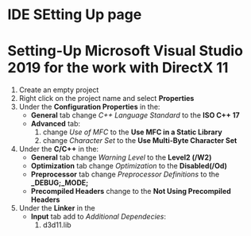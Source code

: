 # IDE SEtting Up page

# Setting-Up Microsoft Visual Studio 2019 for the work with DirectX 11

1. Create an empty project
2. Right click on the project name and select **Properties**
3. Under the **Configuration Properties** in the:
	- **General** tab change _C++ Language Standard_ to the **ISO C++ 17**
	- **Advanced** tab:
		1. change _Use of MFC_ to the **Use MFC in a Static Library**
		2. change _Character Set_ to the **Use Multi-Byte Character Set**
4. Under the **C/C++** in the:
	- **General** tab change _Warning Level_ to the **Level2 (/W2)**
	- **Optimization** tab change _Optimization_ to the **Disabled(/Od)**
	- **Preprocessor** tab change _Preprocessor Definitions_ to the **_DEBUG;_MODE;**
	- **Precompiled Headers** change to the **Not Using Precompiled Headers**
5. Under the **Linker** in the
	- **Input** tab  add to _Additional Dependecies_:
		1. d3d11.lib